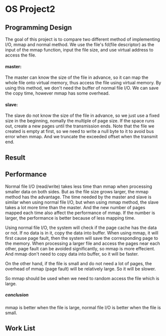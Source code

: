 # OS Project2

## Programming Design

The goal of this project is to compare two different method of implementing I/O, mmap and normal method. We use the file's fd(file descriptor) as the input of the mmap function, input the file size, and use virtual address to access the file.

#### master:

The master can know the size of the file in advance, so it can map the whole file onto virtual memory, thus access the file using virtual memory. By using this method, we don't need the buffer of normal file I/O. We can save the copy time, however mmap has some overhead.

#### slave:

The slave do not know the size of the file in advance, so we just use a fixed size in the beginning, nomally the multiple of page size. If the space runs out, create a new pages until the transmission ends. Note that the file we created is empty at first, so we need to write a null byte to it to avoid bus error when mmap. And we truncate the exceeded offset when the transmit end.

## Result



## Performance

Normal file I/O (read/write) takes less time than mmap when processing smaller data on both sides. But as the file size grows larger, the mmap method has the advantage. The time needed by the master and slave is similar when using normal file I/O, but when using mmap method, the slave takes a lot more time than the master. And the new number of pages mapped each time also affect the performance of mmap. If the number is larger, the performance is better because of less mapping time.

Using normal file I/O, the system will check if the page cache has the data or not. If no data is in it, copy the data into buffer. When using mmap, it will first cause page fault, then the system will save the corresponding page to the memory. When processing a larger file and access the pages near each other, page fault can be avoided significantly, so mmap is more effecient. And mmap don't need to copy data into buffer, so it will be faster.

On the other hand, if the file is small and do not need a lot of pages, the overhead of mmap (page fault) will be relatively large. So it will be slower.

So mmap should be used when we need to random access the file which is large.

##### conclusion

mmap is better when the file is large, normal file I/O is better when the file is small.

## Work List